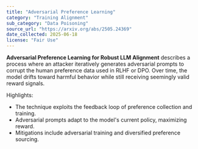 ```yaml
---
title: "Adversarial Preference Learning"
category: "Training Alignment"
sub_category: "Data Poisoning"
source_url: "https://arxiv.org/abs/2505.24369"
date_collected: 2025-06-18
license: "Fair Use"
---
```


**Adversarial Preference Learning for Robust LLM Alignment** describes a process where an attacker iteratively generates adversarial prompts to corrupt the human preference data used in RLHF or DPO. Over time, the model drifts toward harmful behavior while still receiving seemingly valid reward signals.

Highlights:

- The technique exploits the feedback loop of preference collection and training.
- Adversarial prompts adapt to the model's current policy, maximizing reward.
- Mitigations include adversarial training and diversified preference sourcing.

